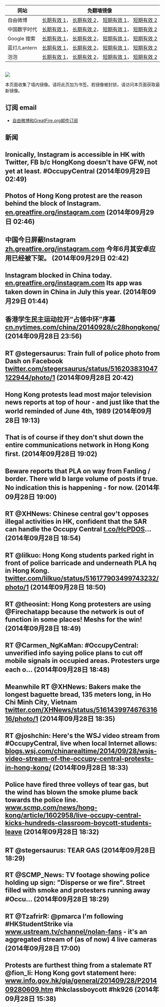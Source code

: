<table>
    <thead>
        <tr>
            <th>网站</th>
            <th>免翻墙镜像</th>
        </tr>
    </thead>
    <tbody>    
        <tr>
            <td>自由微博</td>
            <td>            
                <a href="https://edgecastcdn.net/00107ED/freeweibo/" target="_BLANK">长期有效 1</a>，            
                <a href="https://objects.dreamhost.com/freeweibo/index.html" target="_BLANK">长期有效 2</a>，            
                <a href="https://fw3.azurewebsites.net" target="_BLANK">短期有效 1</a>，            
                <a href="https://d1stdkq55ggsv7.cloudfront.net" target="_BLANK">短期有效 2</a>
            </td>
        </tr>    
        <tr>
            <td>中国数字时代</td>
            <td>            
                <a href="https://a248.e.akamai.net/f/1/1/1/dci.download.akamai.com/35985/159415/1/c/" target="_BLANK">长期有效 1</a>，            
                <a href="https://objects.dreamhost.com/cdt/index.html" target="_BLANK">长期有效 2</a>，            
                <a href="https://1ff2d.azurewebsites.net" target="_BLANK">短期有效 1</a>，            
                <a href="https://d29jekp4emy41a.cloudfront.net" target="_BLANK">短期有效 2</a>
            </td>
        </tr>    
        <tr>
            <td>Google 搜索</td>
            <td>            
                <a href="https://edgecastcdn.net/00107ED/g/" target="_BLANK">长期有效 1</a>，            
                <a href="https://objects.dreamhost.com/goo/index.html" target="_BLANK">长期有效 2</a>，            
                <a href="https://865ba.azurewebsites.net" target="_BLANK">短期有效 1</a>，            
                <a href="https://d3vv89cvqbrqlq.cloudfront.net" target="_BLANK">短期有效 2</a>
            </td>
        </tr>    
        <tr>
            <td>蓝灯/Lantern</td>
            <td>            
                <a href="https://a248.e.akamai.net/f/1/1/1/dci.download.akamai.com/35985/159415/1/l/" target="_BLANK">长期有效 1</a>，            
                <a href="https://objects.dreamhost.com/lantern/index.html" target="_BLANK">长期有效 2</a>，            
                <a href="https://c7511.azurewebsites.net" target="_BLANK">短期有效 1</a>，            
                <a href="https://dx1djqjpnvurw.cloudfront.net" target="_BLANK">短期有效 2</a>
            </td>
        </tr>    
        <tr>
            <td>泡泡</td>
            <td>            
                <a href="https://edgecastcdn.net/00107ED/paopao/" target="_BLANK">长期有效 1</a>，            
                <a href="https://objects.dreamhost.com/paopao/index.html" target="_BLANK">长期有效 2</a>，            
                <a href="https://paopao2.azurewebsites.net" target="_BLANK">短期有效 1</a>，            
                <a href="https://d19ysv8o6fv16v.cloudfront.net" target="_BLANK">短期有效 2</a>
            </td>
        </tr>
    </tbody>
</table>
<br/>
<img src="https://raw.githubusercontent.com/greatfire/z/master/logos.gif" />

本页面收集了墙内镜像。请将此页加为书签。若镜像被封锁，请访问本页面获取最新镜像。

## 订阅 email
* <a href="https://b.us7.list-manage.com/subscribe?u=854fca58782082e0cbdf204a0&id=c78949b93c">自由微博和GreatFire.org邮件订阅</a>
    
## 新闻
Ironically, Instagram is accessible in HK with Twitter, FB b/c HongKong doesn't have GFW, not yet at least. #OccupyCentral (2014年09月29日 02:49)
 ---
Photos of Hong Kong protest are the reason behind the block of Instagram. <a href="https://en.greatfire.org/instagram.com" target="_BLANK">en.greatfire.org/instagram.com</a> (2014年09月29日 02:46)
 ---
中国今日屏蔽Instagram <a href="https://zh.greatfire.org/instagram.com" target="_BLANK">zh.greatfire.org/instagram.com</a> 今年6月其安卓应用已经被下架。 (2014年09月29日 02:42)
 ---
Instagram blocked in China today. <a href="https://en.greatfire.org/instagram.com" target="_BLANK">en.greatfire.org/instagram.com</a> Its app was taken down in China in July this year. (2014年09月29日 01:44)
 ---
香港学生民主运动拉开“占领中环”序幕 <a href="http://cn.nytimes.com/china/20140928/c28hongkong/" target="_BLANK">cn.nytimes.com/china/20140928/c28hongkong/</a> (2014年09月28日 23:56)
 ---
RT @stegersaurus: Train full of police photo from Dash on Facebook <a href="https://twitter.com/stegersaurus/status/516203831047122944/photo/1" target="_BLANK">twitter.com/stegersaurus/status/516203831047122944/photo/1</a> (2014年09月28日 20:42)
 ---
Hong Kong protests lead most major television news reports at top of hour - and just like that the world reminded of June 4th, 1989 (2014年09月28日 19:13)
 ---
That is of course if they don't shut down the entire communications network in Hong Kong first. (2014年09月28日 19:02)
 ---
Beware reports that PLA on way from Fanling / border. There wld b large volume of posts if true. No indication this is happening - for now. (2014年09月28日 19:00)
 ---
RT @XHNews: Chinese central gov't opposes illegal activities in HK, confident that the SAR can handle the Occupy Central <a href="http://t.co/HcPDOS" target="_BLANK">t.co/HcPDOS</a>… (2014年09月28日 18:54)
 ---
RT @lilkuo: Hong Kong students parked right in front of police barricade and underneath PLA hq in Hong Kong. <a href="https://twitter.com/lilkuo/status/516177903499743232/photo/1" target="_BLANK">twitter.com/lilkuo/status/516177903499743232/photo/1</a> (2014年09月28日 18:50)
 ---
RT @theosint: Hong Kong protesters are using @Firechatapp because the network is out of function in some places! Meshs for the win! (2014年09月28日 18:49)
 ---
RT @Carmen_NgKaMan: #OccupyCentral: unverified info saying police plans to cut off mobile signals in occupied areas. Protesters urge each o… (2014年09月28日 18:48)
 ---
Meanwhile RT @XHNews: Bakers make the longest baguette bread, 135 meters long, in Ho Chi Minh City, Vietnam <a href="https://twitter.com/XHNews/status/516143997467631616/photo/1" target="_BLANK">twitter.com/XHNews/status/516143997467631616/photo/1</a> (2014年09月28日 18:35)
 ---
RT @joshchin: Here's the WSJ video stream from #OccupyCentral, live when local Internet allows: <a href="http://blogs.wsj.com/chinarealtime/2014/09/28/wsjs-video-stream-of-the-occupy-central-protests-in-hong-kong/" target="_BLANK">blogs.wsj.com/chinarealtime/2014/09/28/wsjs-video-stream-of-the-occupy-central-protests-in-hong-kong/</a> (2014年09月28日 18:33)
 ---
Police have fired three volleys of tear gas, but the wind has blown the smoke plume back towards the police line.
<a href="http://www.scmp.com/news/hong-kong/article/1602958/live-occupy-central-kicks-hundreds-classroom-boycott-students-leave" target="_BLANK">www.scmp.com/news/hong-kong/article/1602958/live-occupy-central-kicks-hundreds-classroom-boycott-students-leave</a> (2014年09月28日 18:32)
 ---
RT @stegersaurus: TEAR GAS (2014年09月28日 18:29)
 ---
RT @SCMP_News: TV footage showing police holding up sign: "Disperse or we fire". Street filled with smoke and protesters running away #Occu… (2014年09月28日 18:29)
 ---
RT @TzafrirR: @pmarca I'm following #HKStudentStrike via <a href="http://www.ustream.tv/channel/nolan-fans" target="_BLANK">www.ustream.tv/channel/nolan-fans</a> - it's an aggregated stream of (as of now) 4 live cameras (2014年09月28日 17:00)
 ---
Protests are furthest thing from a stalemate RT @fion_li: Hong Kong govt statement here: <a href="http://www.info.gov.hk/gia/general/201409/28/P201409280609.htm" target="_BLANK">www.info.gov.hk/gia/general/201409/28/P201409280609.htm</a> #hkclassboycott #hk926 (2014年09月28日 15:38)
 ---
